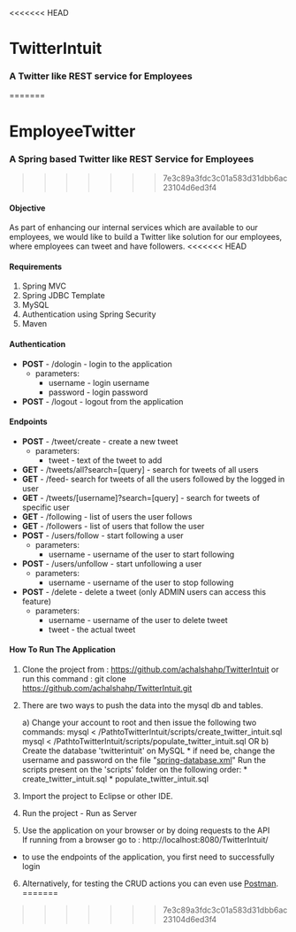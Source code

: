 <<<<<<< HEAD
# TwitterIntuit
### A Twitter like REST service for Employees
=======
# EmployeeTwitter

### A Spring based Twitter like REST Service for Employees
>>>>>>> 7e3c89a3fdc3c01a583d31dbb6ac23104d6ed3f4

#### Objective

As part of enhancing our internal services which are available to our employees, we would like to build a Twitter like solution for our employees, where employees can tweet and have followers. 
<<<<<<< HEAD

#### Requirements

1. Spring MVC
2. Spring JDBC Template
3. MySQL
4. Authentication using Spring Security
5. Maven

#### Authentication

* **POST** - /dologin - login to the application
  * parameters:
    * username - login username
    * password - login password
* **POST** - /logout - logout from the application

#### Endpoints

* **POST** - /tweet/create - create a new tweet
  * parameters:
    * tweet - text of the tweet to add
* **GET** - /tweets/all?search=[query] - search for tweets of all users
* **GET** - /feed- search for tweets of all the users followed by the logged in user
* **GET** - /tweets/[username]?search=[query] - search for tweets of specific user
* **GET** - /following - list of users the user follows
* **GET** - /followers - list of users that follow the user
* **POST** - /users/follow - start following a user
  * parameters:
    * username - username of the user to start following
* **POST** - /users/unfollow - start unfollowing a user
  * parameters:
    * username - username of the user to stop following
* **POST** - /delete - delete a tweet (only ADMIN users can access this feature)
  * parameters:
    * username - username of the user to delete tweet
    * tweet - the actual tweet

#### How To Run The Application

1. Clone the project from : https://github.com/achalshahp/TwitterIntuit or run this command :
    git clone https://github.com/achalshahp/TwitterIntuit.git
2. There are two ways to push the data into the mysql db and tables.
   
   a) Change your account to root and then issue the following two commands:
     mysql < /PathtoTwitterIntuit/scripts/create_twitter_intuit.sql
     mysql < /PathtoTwitterIntuit/scripts/populate_twitter_intuit.sql
   OR
   b) Create the database 'twitterintuit' on MySQL
        * if need be, change the username and password on the file "[spring-database.xml](src/main/webapp/WEB-INF/spring-database.xml)"
      Run the scripts present on the 'scripts' folder on the following order:
        * create_twitter_intuit.sql
        * populate_twitter_intuit.sql
3. Import the project to Eclipse or other IDE.
4. Run the project - Run as Server
5. Use the application on your browser or by doing requests to the API  
    If running from a browser go to : http://localhost:8080/TwitterIntuit/ 
  * to use the endpoints of the application, you first need to successfully login
6. Alternatively, for testing the CRUD actions you can even use [Postman](www.getpostman.com).
=======
>>>>>>> 7e3c89a3fdc3c01a583d31dbb6ac23104d6ed3f4
